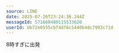 ```yaml
---
source: LINE
date: 2025-07-26T23:24:36.244Z
messageId: 571668489115533620
userId: Ub72e0555cbf4df6c5440b4dc7993c71d
---
```


8時すぎに出発